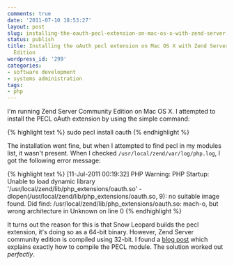```yaml
---
comments: true
date: '2011-07-10 18:53:27'
layout: post
slug: installing-the-oauth-pecl-extension-on-mac-os-x-with-zend-server-community-edition
status: publish
title: Installing the oAuth pecl extension on Mac OS X with Zend Server Community
  Edition
wordpress_id: '299'
categories:
- software development
- systems administration
tags:
- php
---
```


I'm running Zend Server Community Edition on Mac OS X. I attempted to install the PECL oAuth extension by using the simple command:

{% highlight text %}
sudo pecl install oauth
{% endhighlight %}

The installation went fine, but when I attempted to find pecl in my modules list, it wasn't present. When I checked <code>/usr/local/zend/var/log/php.log</code>, I got the following error message:

{% highlight text %}
[11-Jul-2011 00:19:32] PHP Warning:  PHP Startup: Unable to load dynamic library '/usr/local/zend/lib/php_extensions/oauth.so' - dlopen(/usr/local/zend/lib/php_extensions/oauth.so, 9): no suitable image found.  Did find:
/usr/local/zend/lib/php_extensions/oauth.so: mach-o, but wrong architecture in Unknown on line 0
{% endhighlight %}

It turns out the reason for this is that Snow Leopard builds the pecl extension, it's doing so as a 64-bit binary. However, Zend Server community edition is compiled using 32-bit. I found a <a href="http://www.worldgoneweb.com/2011/zendserver-community-edition-on-mac-os-x-compiling-php-extensions/">blog post</a> which explains exactly how to compile the PECL module. The solution worked out <em>perfectly</em>.
